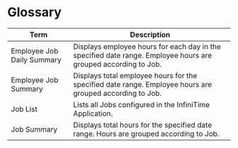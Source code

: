 # Glossary

| Term                       | Description                                                                                                    |
| -------------------------- | -------------------------------------------------------------------------------------------------------------- |
| Employee Job Daily Summary | Displays employee hours for each day in the specified date range. Employee hours are grouped according to Job. |
| Employee Job Summary       | Displays total employee hours for the specified date range. Employee hours are grouped according to Job.       |
| Job List                   | Lists all Jobs configured in the InfiniTime Application.                                                       |
| Job Summary                | Displays total hours for the specified date range. Hours are grouped according to Job.                         |
